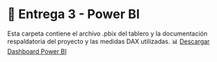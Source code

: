 # 📁 Entrega 3 - Power BI

Esta carpeta contiene el archivo .pbix del tablero y la documentación respaldatoria del proyecto y las medidas DAX utilizadas.
📊 [Descargar Dashboard Power BI](./dashboard.pbix)
